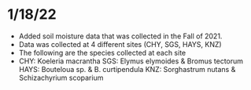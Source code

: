 # 1/18/22
- Added soil moisture data that was collected in the Fall of 2021. 
- Data was collected at 4 different sites (CHY, SGS, HAYS, KNZ) 
- The following are the species collected at each site 
- CHY: Koeleria macrantha
SGS: Elymus elymoides & Bromus tectorum
HAYS: Bouteloua sp. & B. curtipendula
KNZ: Sorghastrum nutans & Schizachyrium scoparium

